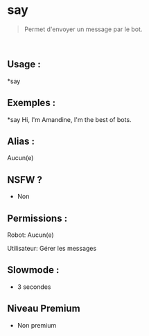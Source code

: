 # say

> Permet d'envoyer un message par le bot.

<br>

## Usage :

*say <message>

## Exemples :

*say Hi, I'm Amandine, I'm the best of bots.

## Alias :

Aucun(e)

## NSFW ?

- Non

## Permissions :

Robot: Aucun(e)
<br>

Utilisateur: Gérer les messages

## Slowmode :

- 3 secondes

## Niveau Premium

- Non premium